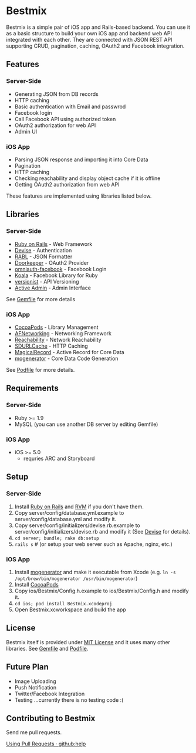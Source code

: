 Bestmix
=======

Bestmix is a simple pair of iOS app and Rails-based backend.
You can use it as a basic structure to build your own iOS app and  backend web API integrated with each other.
They are connected with JSON REST API supporting CRUD, pagination, caching, OAuth2 and Facebook integration.

Features
--------

### Server-Side

* Generating JSON from DB records
* HTTP caching
* Basic authentication with Email and passwrod
* Facebook login
* Call Facebook API using authorized token
* OAuth2 authorization for web API
* Admin UI

### iOS App

* Parsing JSON response and importing it into Core Data
* Pagination
* HTTP caching
* Checking reachability and display object cache if it is offline
* Getting OAuth2 authorization from web API

These features are implemented using libraries listed below.

Libraries
---------

### Server-Side

* [Ruby on Rails](http://rubyonrails.org/ ) - Web Framework
* [Devise](https://github.com/plataformatec/devise ) - Authentication
* [RABL](https://github.com/nesquena/rabl ) - JSON Formatter
* [Doorkeeper](https://github.com/applicake/doorkeeper ) - OAuth2 Provider
* [omniauth-facebook](https://github.com/mkdynamic/omniauth-facebook ) - Facebook Login
* [Koala](https://github.com/arsduo/koala ) - Facebook Library for Ruby
* [versionist](https://github.com/bploetz/versionist ) - API Versioning
* [Active Admin](http://activeadmin.info/) - Admin Interface

See [Gemfile](http://github.com/yatsu/bestmix/blob/master/server/Gemfile ) for more details

### iOS App

* [CocoaPods](http://cocoapods.org/ ) - Library Management
* [AFNetworking](https://github.com/AFNetworking/AFNetworking ) - Networking Framework
* [Reachability](https://github.com/tonymillion/Reachability ) - Network Reachability
* [SDURLCache](https://github.com/rs/SDURLCache ) - HTTP Caching
* [MagicalRecord](https://github.com/magicalpanda/MagicalRecord ) - Active Record for Core Data
* [mogenerator](https://github.com/rentzsch/mogenerator ) - Core Data Code Generation

See [Podfile](http://github.com/yatsu/bestmix/blob/master/ios/Podfile ) for more details.

Requirements
------------

### Server-Side

* Ruby >= 1.9
* MySQL (you can use another DB server by editing Gemfile)

### iOS App

* iOS >= 5.0
  * requries ARC and Storyboard

Setup
-----

### Server-Side

1. Install [Ruby on Rails](http://rubyonrails.org/ ) and [RVM](https://rvm.io/ ) if you don't have them.
2. Copy server/config/database.yml.example to server/config/database.yml and modify it.
3. Copy server/config/initializers/devise.rb.example to server/config/initializers/devise.rb and modify it (See [Devise](https://github.com/plataformatec/devise ) for details).
4. `cd server; bundle; rake db:setup`
5. `rails s` # (or setup your web server such as Apache, nginx, etc.)

### iOS App

1. Install [mogenerator](https://github.com/rentzsch/mogenerator ) and make it executable from Xcode (e.g. `ln -s /opt/brew/bin/mogenerator /usr/bin/mogenerator`)
2. Install [CocoaPods](http://cocoapods.org/ )
3. Copy ios/Bestmix/Config.h.example to ios/Bestmix/Config.h and modify it.
4. `cd ios; pod install Bestmix.xcodeproj`
5. Open Bestmix.xcworkspace and build the app

License
-------

Bestmix itself is provided under
[MIT License](http://github.com/yatsu/bestmix/blob/master/LICENSE.txt )
and it uses many other libraries.
See [Gemfile](http://github.com/yatsu/bestmix/blob/master/server/Gemfile ) and
[Podfile](http://github.com/yatsu/bestmix/blob/master/ios/Podfile ).

Future Plan
-----------

* Image Uploading
* Push Notification
* Twitter/Facebook Integration
* Testing …currently there is no testing code :(

Contributing to Bestmix
-----------------------

Send me pull requests.

[Using Pull Requests · github:help](https://help.github.com/articles/using-pull-requests )



